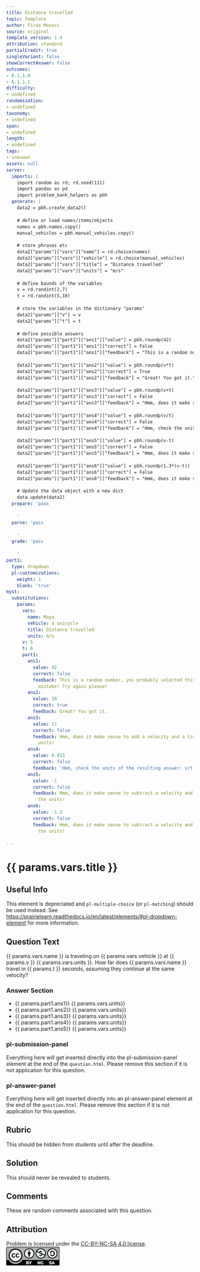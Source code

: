 ```yaml
---
title: Distance travelled
topic: Template
author: Firas Moosvi
source: original
template_version: 1.4
attribution: standard
partialCredit: true
singleVariant: false
showCorrectAnswer: false
outcomes:
- 6.1.1.0
- 6.1.1.1
difficulty:
- undefined
randomization:
- undefined
taxonomy:
- undefined
span:
- undefined
length:
- undefined
tags:
- unknown
assets: null
server:
  imports: |
    import random as rd; rd.seed(111)
    import pandas as pd
    import problem_bank_helpers as pbh
  generate: |
    data2 = pbh.create_data2()

    # define or load names/items/objects
    names = pbh.names.copy()
    manual_vehicles = pbh.manual_vehicles.copy()

    # store phrases etc
    data2["params"]["vars"]["name"] = rd.choice(names)
    data2["params"]["vars"]["vehicle"] = rd.choice(manual_vehicles)
    data2["params"]["vars"]["title"] = "Distance travelled"
    data2["params"]["vars"]["units"] = "m/s"

    # define bounds of the variables
    v = rd.randint(2,7)
    t = rd.randint(5,10)

    # store the variables in the dictionary "params"
    data2["params"]["v"] = v
    data2["params"]["t"] = t

    # define possible answers
    data2["params"]["part1"]["ans1"]["value"] = pbh.roundp(42)
    data2["params"]["part1"]["ans1"]["correct"] = False
    data2["params"]["part1"]["ans1"]["feedback"] = "This is a random number, you probably selected this choice by mistake! Try again please!"

    data2["params"]["part1"]["ans2"]["value"] = pbh.roundp(v*t)
    data2["params"]["part1"]["ans2"]["correct"] = True
    data2["params"]["part1"]["ans2"]["feedback"] = "Great! You got it."

    data2["params"]["part1"]["ans3"]["value"] = pbh.roundp(v+t)
    data2["params"]["part1"]["ans3"]["correct"] = False
    data2["params"]["part1"]["ans3"]["feedback"] = "Hmm, does it make sense to add a velocity and a time? Check the units!"

    data2["params"]["part1"]["ans4"]["value"] = pbh.roundp(v/t)
    data2["params"]["part1"]["ans4"]["correct"] = False
    data2["params"]["part1"]["ans4"]["feedback"] = "Hmm, check the units of the resulting answer: v/t."

    data2["params"]["part1"]["ans5"]["value"] = pbh.roundp(v-t)
    data2["params"]["part1"]["ans5"]["correct"] = False
    data2["params"]["part1"]["ans5"]["feedback"] = "Hmm, does it make sense to subtract a velocity and a time? Check the units!"

    data2["params"]["part1"]["ans6"]["value"] = pbh.roundp(1.3*(v-t))
    data2["params"]["part1"]["ans6"]["correct"] = False
    data2["params"]["part1"]["ans6"]["feedback"] = "Hmm, does it make sense to subtract a velocity and a time? Check the units!"

    # Update the data object with a new dict
    data.update(data2)
  prepare: 'pass

    '
  parse: 'pass

    '
  grade: 'pass

    '
part1:
  type: dropdown
  pl-customizations:
    weight: 1
    blank: 'true'
myst:
  substitutions:
    params:
      vars:
        name: Maya
        vehicle: a unicycle
        title: Distance travelled
        units: m/s
      v: 5
      t: 6
      part1:
        ans1:
          value: 42
          correct: false
          feedback: This is a random number, you probably selected this choice by
            mistake! Try again please!
        ans2:
          value: 30
          correct: true
          feedback: Great! You got it.
        ans3:
          value: 11
          correct: false
          feedback: Hmm, does it make sense to add a velocity and a time? Check the
            units!
        ans4:
          value: 0.833
          correct: false
          feedback: 'Hmm, check the units of the resulting answer: v/t.'
        ans5:
          value: -1
          correct: false
          feedback: Hmm, does it make sense to subtract a velocity and a time? Check
            the units!
        ans6:
          value: -1.3
          correct: false
          feedback: Hmm, does it make sense to subtract a velocity and a time? Check
            the units!

---
```

# {{ params.vars.title }}

## Useful Info

This element is depreciated and `pl-multiple-choice` (or `pl-matching`) should be used instead. See https://prairielearn.readthedocs.io/en/latest/elements/#pl-dropdown-element for more information.

## Question Text

{{ params.vars.name }} is traveling on {{ params.vars.vehicle }} at {{ params.v }} {{ params.vars.units }}.
How far does {{ params.vars.name }} travel in {{ params.t }} seconds, assuming they continue at the same velocity?

### Answer Section

- {{ params.part1.ans1}} {{ params.vars.units}}
- {{ params.part1.ans2}} {{ params.vars.units}}
- {{ params.part1.ans3}} {{ params.vars.units}}
- {{ params.part1.ans4}} {{ params.vars.units}}
- {{ params.part1.ans5}} {{ params.vars.units}}

### pl-submission-panel

Everything here will get inserted directly into the pl-submission-panel element at the end of the `question.html`.
Please remove this section if it is not application for this question.

### pl-answer-panel

Everything here will get inserted directly into an pl-answer-panel element at the end of the `question.html`.
Please remove this section if it is not application for this question.

## Rubric

This should be hidden from students until after the deadline.

## Solution

This should never be revealed to students.

## Comments

These are random comments associated with this question.

## Attribution

Problem is licensed under the [CC-BY-NC-SA 4.0 license](https://creativecommons.org/licenses/by-nc-sa/4.0/).<br> ![The Creative Commons 4.0 license requiring attribution-BY, non-commercial-NC, and share-alike-SA license.](https://raw.githubusercontent.com/firasm/bits/master/by-nc-sa.png)